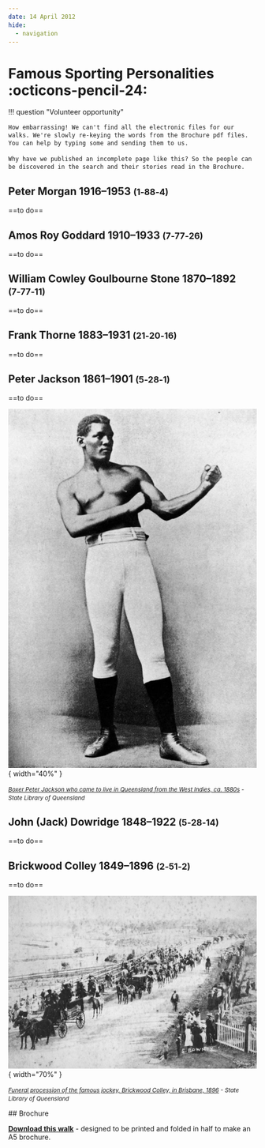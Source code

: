 ```yaml
---
date: 14 April 2012
hide:
  - navigation
---
```


# Famous Sporting Personalities :octicons-pencil-24:


!!! question "Volunteer opportunity"

    How embarrassing! We can't find all the electronic files for our walks. We're slowly re-keying the words from the Brochure pdf files. You can help by typing some and sending them to us. 
    
    Why have we published an incomplete page like this? So the people can be discovered in the search and their stories read in the Brochure.


## Peter Morgan 1916–1953 <small>(1‑88‑4)</small>

==to do==

## Amos Roy Goddard 1910–1933 <small>(7‑77‑26)</small>

==to do==

## William Cowley Goulbourne Stone  1870–1892 <small>(7‑77‑11)</small>

==to do==

## Frank Thorne 1883–1931 <small>(21‑20‑16)</small>

==to do==

## Peter Jackson 1861–1901 <small>(5‑28‑1)</small>

==to do==


![](../assets/peter-jackson.jpg){ width="40%" }

*<small>[Boxer Peter Jackson who came to live in Queensland from the West Indies, ca. 1880s](http://onesearch.slq.qld.gov.au/permalink/f/1upgmng/slq_digitool116252) - State Library of Queensland </small>*





## John (Jack) Dowridge 1848–1922 <small>(5‑28‑14)</small>

==to do==

## Brickwood Colley 1849–1896 <small>(2‑51‑2)</small>

==to do==


![](../assets/brickwood-colley.jpg){ width="70%" }

*<small>[Funeral procession of the famous jockey, Brickwood Colley, in Brisbane, 1896](http://onesearch.slq.qld.gov.au/permalink/f/1upgmng/slq_alma21218250330002061) - State Library of Queensland </small>*


<div class="noprint" markdown="1">
## Brochure

**[Download this walk](../assets/guides/sporting-personalities.pdf)** - designed to be printed and folded in half to make an A5 brochure.

</div>
